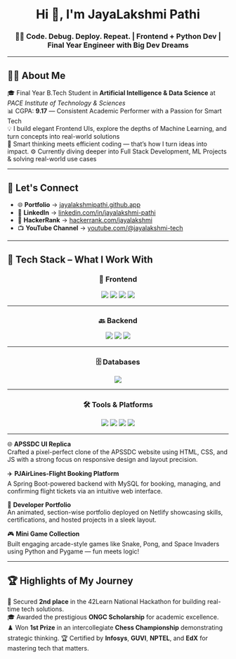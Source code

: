 <h1 align="center">Hi 👋, I'm JayaLakshmi Pathi</h1>
<h3 align="center">👨‍💻 Code. Debug. Deploy. Repeat. | Frontend + Python Dev | Final Year Engineer with Big Dev Dreams</h3>


---

## 👩‍💻 About Me

🎓 Final Year B.Tech Student in **Artificial Intelligence & Data Science** at *PACE Institute of Technology & Sciences*  
📊 CGPA: **9.17** — Consistent Academic Performer with a Passion for Smart Tech  
💡 I build elegant Frontend UIs, explore the depths of Machine Learning, and turn concepts into real-world solutions  
🚀 Smart thinking meets efficient coding — that’s how I turn ideas into impact.
⚙️ Currently diving deeper into Full Stack Development, ML Projects & solving real-world use cases  


---

## 🔗 Let's Connect

- 🌐 **Portfolio** → [jayalakshmipathi.github.app](https://22kq1a5424.github.io/Personal-Portfolio/)
- 💼 **LinkedIn** → [linkedin.com/in/jayalakshmi-pathi](https://www.linkedin.com/in/jayalakshmi-pathi-317005301/)
- 🎯 **HackerRank** → [hackerrank.com/jayalakshmi](https://www.hackerrank.com/profile/jayalakshmipath1)
- 📺 **YouTube Channel** → [youtube.com/@jayalakshmi-tech](https://www.youtube.com/@JayalakshmiPathi)

---

## 🚀 Tech Stack – What I Work With

<div align="center">

### 🎨 Frontend

<img src="https://img.shields.io/badge/HTML5-FE4900?style=for-the-badge&logo=html5&logoColor=white" />
<img src="https://img.shields.io/badge/CSS3-0066FF?style=for-the-badge&logo=css3&logoColor=white" />
<img src="https://img.shields.io/badge/JavaScript-FFD500?style=for-the-badge&logo=javascript&logoColor=black" />
<img src="https://img.shields.io/badge/React-00CFFD?style=for-the-badge&logo=react&logoColor=white" />

---

### 🔙 Backend

<img src="https://img.shields.io/badge/Java-ff6c00?style=for-the-badge&logo=openjdk&logoColor=white" />
<img src="https://img.shields.io/badge/Spring_Boot-28a745?style=for-the-badge&logo=spring-boot&logoColor=white" />
<img src="https://img.shields.io/badge/Python-4584b6?style=for-the-badge&logo=python&logoColor=yellow" />

---

### 🗄️ Databases

<img src="https://img.shields.io/badge/MySQL-00758F?style=for-the-badge&logo=mysql&logoColor=white" />

---

### 🛠️ Tools & Platforms

<img src="https://img.shields.io/badge/Git-F05032?style=for-the-badge&logo=git&logoColor=white" />
<img src="https://img.shields.io/badge/GitHub-1f2328?style=for-the-badge&logo=github&logoColor=white" />
<img src="https://img.shields.io/badge/VS_Code-007ACC?style=for-the-badge&logo=visual-studio-code&logoColor=white" />
<img src="https://img.shields.io/badge/Figma-F24E1E?style=for-the-badge&logo=figma&logoColor=white" />

</div>

---
🌐 **APSSDC UI Replica**  
Crafted a pixel-perfect clone of the APSSDC website using HTML, CSS, and JS with a strong focus on responsive design and layout precision.

✈️ **PJAirLines-Flight Booking Platform**  
A Spring Boot-powered backend with MySQL for booking, managing, and confirming flight tickets via an intuitive web interface.

👤 **Developer Portfolio**  
An animated, section-wise portfolio deployed on Netlify showcasing skills, certifications, and hosted projects in a sleek layout.

🎮 **Mini Game Collection**  
Built engaging arcade-style games like Snake, Pong, and Space Invaders using Python and Pygame — fun meets logic!


---

## 🏆 Highlights of My Journey

🥈 Secured **2nd place** in the 42Learn National Hackathon for building real-time tech solutions.  
🎓 Awarded the prestigious **ONGC Scholarship** for academic excellence.  
♟️ Won **1st Prize** in an intercollegiate **Chess Championship** demonstrating strategic thinking.
🏆 Certified by **Infosys**, **GUVI**, **NPTEL**, and **EdX** for mastering tech that matters.

